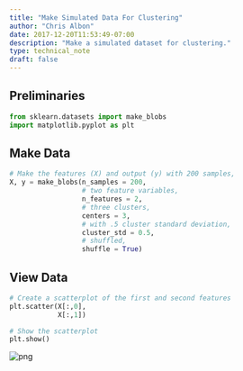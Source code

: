 ```yaml
---
title: "Make Simulated Data For Clustering"
author: "Chris Albon"
date: 2017-12-20T11:53:49-07:00
description: "Make a simulated dataset for clustering."
type: technical_note
draft: false
---
```

## Preliminaries


```python
from sklearn.datasets import make_blobs
import matplotlib.pyplot as plt
```

## Make Data


```python
# Make the features (X) and output (y) with 200 samples,
X, y = make_blobs(n_samples = 200,
                  # two feature variables,
                  n_features = 2,
                  # three clusters,
                  centers = 3,
                  # with .5 cluster standard deviation,
                  cluster_std = 0.5,
                  # shuffled,
                  shuffle = True)
```

## View Data


```python
# Create a scatterplot of the first and second features
plt.scatter(X[:,0],
            X[:,1])

# Show the scatterplot
plt.show()
```


![png](make_simulated_data_for_clustering_files/make_simulated_data_for_clustering_6_0.png)

